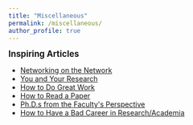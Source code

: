 ```yaml
---
title: "Miscellaneous"
permalink: /miscellaneous/
author_profile: true
---
```


<big>**Inspiring Articles**</big>

- [Networking on the Network](https://vlsicad.ucsd.edu/Research/Advice/network.html#section1)
- [You and Your Research](https://www.youtube.com/watch?v=a1zDuOPkMSw)
- [How to Do Great Work](http://www.paulgraham.com/greatwork.html)
- [How to Read a Paper](https://web.stanford.edu/class/ee384m/Handouts/HowtoReadPaper.pdf)
- [Ph.D.s from the Faculty's Perspective](https://cacm.acm.org/blogcacm/ph-d-s-from-the-facultys-perspective/)
- [How to Have a Bad Career in Research/Academia](https://people.eecs.berkeley.edu/~pattrsn/talks/BadCareer.pdf)

[//]: # (- [How to do great research]&#40;https://greatresearch.org/&#41;)